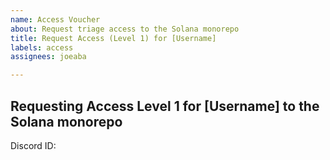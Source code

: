 ```yaml
---
name: Access Voucher
about: Request triage access to the Solana monorepo
title: Request Access (Level 1) for [Username]
labels: access
assignees: joeaba

---
```


## Requesting Access Level 1 for [Username] to the Solana monorepo
<!--
  Access requests are defined in the Contributor Access Policy repository
  It is up to you as the requester to gather the
  appropriate number of vouchers from others.
-->
Discord ID:
